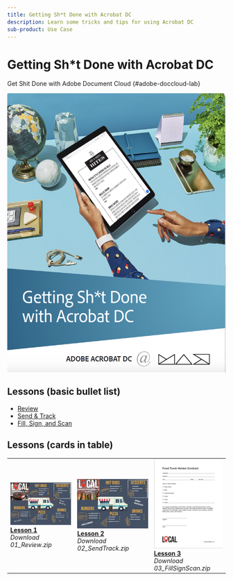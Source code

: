 ```yaml
---
title: Getting Sh*t Done with Acrobat DC
description: Learn some tricks and tips for using Acrobat DC
sub-product: Use Case
---
```


# Getting Sh*t Done with Acrobat DC

Get Shit Done with Adobe Document Cloud {#adobe-doccloud-lab}


[![image](assets/fullfirstpage.png)](assets/GSD_2019_Handout.pdf)

## Lessons (basic bullet list)

* [Review](assets/01_Review.zip)
* [Send & Track](assets/02_SendTrack.zip)
* [Fill, Sign, and Scan](assets/03_FillSignScan.zip)

## Lessons (cards in table)

<table>
<tr>
  <td>
    <a href="assets/01_Review.zip">
    <img alt="Lead" src="assets/01_Reviewthumb.png"/>
    </a>
    <div>
    <a href="assets/01_Review.zip"><strong>Lesson 1</strong></a>
    </div>
    <em>Download 01_Review.zip</em>
    <br>
  </td>
  <td>
    <a href="assets/02_SendTrack.zip">
      <img alt="Infrequent" src="assets/02_SendTrackthumb.png">
    </a>
    <div>
    <a href="assets/02_SendTrack.zip"><strong>Lesson 2</strong></a>
    </div>
    <em>Download 02_SendTrack.zip</em>
    <br>
  </td>
  <td>
    <a href="assets/03_FillSignScan.zip">
      <img alt="Validation" src="assets/03_FillSignScanthumb.png">
    </a>
    <div>
    <a href="assets/03_FillSignScan.zip"><strong>Lesson 3</strong></a>
    </div>
    <em>Download 03_FillSignScan.zip</em>
    <br>
  </td>
</tr>
</table>
